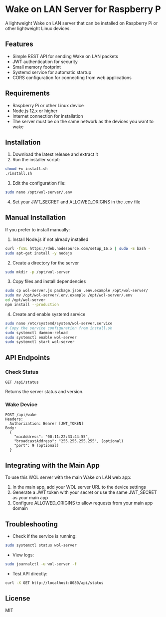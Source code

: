 # Wake on LAN Server for Raspberry P

A lightweight Wake on LAN server that can be installed on Raspberry Pi or other lightweight Linux devices.

## Features

- Simple REST API for sending Wake on LAN packets
- JWT authentication for security
- Small memory footprint
- Systemd service for automatic startup
- CORS configuration for connecting from web applications

## Requirements

- Raspberry Pi or other Linux device
- Node.js 12.x or higher
- Internet connection for installation
- The server must be on the same network as the devices you want to wake

## Installation

1. Download the latest release and extract it
2. Run the installer script:
```bash
chmod +x install.sh
./install.sh
```

3. Edit the configuration file:
```bash
sudo nano /opt/wol-server/.env
```

4. Set your JWT_SECRET and ALLOWED_ORIGINS in the .env file

## Manual Installation

If you prefer to install manually:

1. Install Node.js if not already installed
```bash
curl -fsSL https://deb.nodesource.com/setup_16.x | sudo -E bash -
sudo apt-get install -y nodejs
```

2. Create a directory for the server
```bash
sudo mkdir -p /opt/wol-server
```

3. Copy files and install dependencies
```bash
sudo cp wol-server.js package.json .env.example /opt/wol-server/
sudo mv /opt/wol-server/.env.example /opt/wol-server/.env
cd /opt/wol-server
npm install --production
```

4. Create and enable systemd service
```bash
sudo nano /etc/systemd/system/wol-server.service
# Copy the service configuration from install.sh
sudo systemctl daemon-reload
sudo systemctl enable wol-server
sudo systemctl start wol-server
```

## API Endpoints

### Check Status
```
GET /api/status
```
Returns the server status and version.

### Wake Device
```
POST /api/wake
Headers:
  Authorization: Bearer [JWT_TOKEN]
Body:
  {
    "macAddress": "00:11:22:33:44:55",
    "broadcastAddress": "255.255.255.255", (optional)
    "port": 9 (optional)
  }
```

## Integrating with the Main App

To use this WOL server with the main Wake on LAN web app:

1. In the main app, add your WOL server URL to the device settings
2. Generate a JWT token with your secret or use the same JWT_SECRET as your main app
3. Configure ALLOWED_ORIGINS to allow requests from your main app domain

## Troubleshooting

- Check if the service is running:
```bash
sudo systemctl status wol-server
```

- View logs:
```bash
sudo journalctl -u wol-server -f
```

- Test API directly:
```bash
curl -X GET http://localhost:8080/api/status
```

## License

MIT
